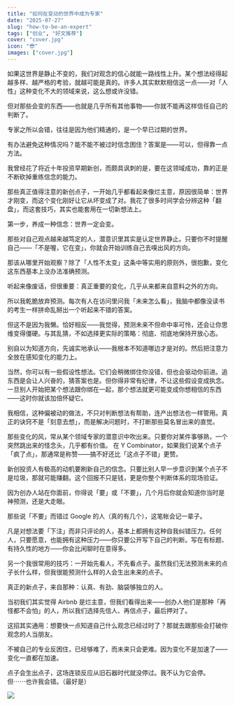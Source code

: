 ```yaml
---
title: "如何在变动的世界中成为专家"
date: "2025-07-27"
slug: "how-to-be-an-expert"
tags: ["创业", "好文推荐"]
cover: "cover.jpg"
icon: "😎"
images: ["cover.jpg"]
---
```

如果这世界是静止不变的，我们对观念的信心就能一路线性上升。某个想法经得起越多样、越严格的考验，就越可能是真的。许多人其实默默相信这一点——对「人性」这种变化不大的领域来说，这么想或许没错。



但对那些会变的东西——也就是几乎所有其他事物——你就不能再这样信任自己的判断了。



专家之所以会错，往往是因为他们精通的，是一个早已过期的世界。



有办法避免这种情况吗？能不能不被过时信念困住？答案是——可以，但得靠一点方法。



我曾经花了将近十年投资早期新创，而颇具讽刺的是，要在这领域成功，靠的正是不断砍掉重练信念的能力。



那些真正值得注意的新创点子，一开始几乎都看起来像烂主意，原因很简单：世界才刚变，而这个变化刚好让它从坏变成了对。我花了很多时间学会分辨这种「翻盘」，而这套技巧，其实也能套用在一切新想法上。



第一步，养成一种信念：世界一定会变。



那些对自己观点越来越笃定的人，潜意识里其实是认定世界静止。只要你不时提醒自己——「不是喔，它在变」，你就会开始训练自己去嗅出风的方向。



那该从哪里开始观察？除了「人性不太变」这条中等实用的原则外，很抱歉，变化这东西基本上没办法准确预测。



听起来像废话，但很重要：真正重要的变化，几乎从来都来自意料之外的方向。



所以我乾脆放弃预测。每次有人在访问里问我「未来怎么看」，我脑中都像没读书的考生一样拼命乱掰出一个听起来不错的答案。



但这不是因为我懒。恰好相反——我觉得，预测未来不但命中率可怜，还会让你思维变得僵硬。与其乱猜，不如选择更实际的策略：彻底、彻底地保持开放心态。



别自以为知道方向，先诚实地承认——我根本不知道哪边才是对的。然后把注意力全放在感知变化的能力上。



当然，你可以有一些假设性想法。它们会稍微绑住你没错，但也会驱动你前进。追东西是会让人兴奋的，猜答案也是。但你得非常有纪律，不让这些假设变成执念。
一旦别人开始把某个想法跟你绑在一起，那个想法就更可能变成你想相信的东西——这时你就该加倍怀疑它。



我相信，这种偏被动的做法，不只对判断想法有帮助，连产出想法也一样管用。真正的诀窍不是「刻意去想」，而是解决问题时，不打断那些莫名冒出来的直觉。



那些变化的风，常从某个领域专家的潜意识中吹出来。只要你对某件事够熟，一个突然跳出来的怪念头，几乎都有价值。
在 Y Combinator，如果我们说某个点子「疯了点」，那通常是称赞——搞不好还比「这点子不错」更赞。



新创投资人有极高的动机要刷新自己的信念。只要比别人早一步意识到某个点子不是垃圾，那就可能赚翻。这个回报不只是钱，更是你整个判断体系的现场验证。



因为创办人站在你面前，你得说「要」或「不要」，几个月后你就会知道你当时是神预测，还是大走眼。



那些说「不要」而错过 Google 的人（真的有几个），这笔帐会记一辈子。



凡是对想法要「下注」而非只评论的人，基本上都拥有这种自我纠错压力。任何人，只要愿意，也能拥有这种压力——你只要公开写下自己的判断。写在有标题、有持久性的地方——你会比闲聊时在意得多。



另一个我很常用的技巧：一开始先看人，不先看点子。虽然我们无法预测未来的点子长什么样，但我很能预测什么样的人会生出未来的点子。



真正的新点子，来自那种：认真、有劲、脑袋够独立的人。



当初我们其实觉得 Airbnb 是烂主意，但我们看得出来——创办人他们是那种「再怪都不会怕」的人，所以我们选择先信人、再信点子，最后押对了。



这招其实通用：想要快一点知道自己什么观念已经过时了？那就去跟那些会打破你观念的人当朋友。



不被自己的专业反困住，已经够难了，而未来只会更难。因为变化不是加速了——变化一直都在加速。



点子会生出点子，这场连锁反应从旧石器时代就没停过。我不认为它会停。
但⋯⋯也许我会错。（最好是）




![](https://prod-files-secure.s3.us-west-2.amazonaws.com/112d0858-5090-4d34-a606-b75eb8d65fd2/46476355-9cf3-4e99-9b7a-3531bc426380/1000202064.png?X-Amz-Algorithm=AWS4-HMAC-SHA256&X-Amz-Content-Sha256=UNSIGNED-PAYLOAD&X-Amz-Credential=ASIAZI2LB466XXU25FAR%2F20251004%2Fus-west-2%2Fs3%2Faws4_request&X-Amz-Date=20251004T174319Z&X-Amz-Expires=3600&X-Amz-Security-Token=IQoJb3JpZ2luX2VjEMj%2F%2F%2F%2F%2F%2F%2F%2F%2F%2FwEaCXVzLXdlc3QtMiJHMEUCIQCkYFxMtABa5UPgGP7%2FpZui0GHIlywKjvXNgkPeQ4EK0AIgftQ6e6m4LSiXcSqrS%2FYa0zlg87NmH%2B%2FqKyW6uwSzmE4q%2FwMIYRAAGgw2Mzc0MjMxODM4MDUiDJelhoI1A1artXQdNircA%2BGzaLjymF0NhujnXaXYfbScYODTrHDnd0TAqPib0mRm3DxceV6snXowCIi19dFLbsjSST2mlbkAlg4oEqDlsavlKdsFZc%2BdXIP1w4%2Br57xRiTRzB01o79%2FwDz4u9kqgDcEA7XgT8GX25lxqLVVOHmaa7zup9fX3DUH5F09OXJgy6TJxycmBe0tFsD4z%2FLPfWtqxhMzQtLVn0AzJclip8lrx4dvvTyChHeL%2BCx%2FVqdSoizapAbTXeoZMbBFDjY0Uap2N1yh2u3F4WWHZLKCxMX5p0xiV9qurUL8aG0%2FRy7Wefi%2Ff8T2FrhIpujvofbgokLEzqIGil8DeP3Myz3jOXPs1yBJ3YraaubUuMogpqFDihbHVyRHeBO62IJhb%2BIfTcJ6eT5dre6aZszXLQOeZ0tXaQQ9llM%2Bdi5lh%2FaEdubxxqUKEMWCD0txhe8mFJrkLwj2QxoORCs8SENrDuAcGT%2F5ShmKg7bRBw0VKnUjIDPCu8mxKP8QKlVRyotRGYySEEGg5eiQ5wLjYlEX%2BIloD%2Bor07TYRDvJgU3CM50fq30mvy87VBRlOffn9I%2BYf8etfLD7aurOQVOF3wEjjQsddm2DeTyx7a%2BTyMVLPAnNQ368yMYqADnSaD6HsQaUrMLSQhccGOqUBWwZmklgDG8LKaSkX6ypZrRFCI8PH0go712HJBIUHTHusp3CNLDX1oJJdEW0%2FvsTfwZCNDnl9T6ICsN3RJFqPbiEkTkGGZTP1ohwnUMGq%2FTDnODaNfQ2OI0cL4IR7iDdMWCirqLB2R6G7SrWGtXyshfS%2F2ZQTA55eLGR1TqDgXtXQmHYDyuJDHTwErv9mwU9L%2F1lJI%2Be3OthGUMQRlZJextoNrymZ&X-Amz-Signature=e5829ecbf882d1944af8cf4e563e0d159a86bbc5c5c3953f8f420cfe55409c11&X-Amz-SignedHeaders=host&x-amz-checksum-mode=ENABLED&x-id=GetObject)

